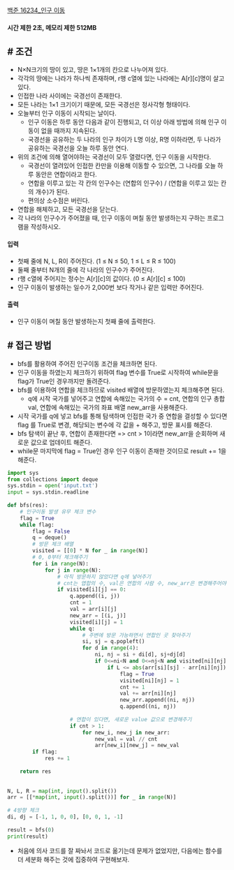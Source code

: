 
[백준 16234_인구 이동](https://www.acmicpc.net/problem/16234)


#### **시간 제한 2초, 메모리 제한 512MB**

## **# 조건**

- N×N크기의 땅이 있고, 땅은 1×1개의 칸으로 나누어져 있다. 
- 각각의 땅에는 나라가 하나씩 존재하며, r행 c열에 있는 나라에는 A[r][c]명이 살고 있다. 
- 인접한 나라 사이에는 국경선이 존재한다. 
- 모든 나라는 1×1 크기이기 때문에, 모든 국경선은 정사각형 형태이다.
- 오늘부터 인구 이동이 시작되는 날이다.
	- 인구 이동은 하루 동안 다음과 같이 진행되고, 더 이상 아래 방법에 의해 인구 이동이 없을 때까지 지속된다.
	- 국경선을 공유하는 두 나라의 인구 차이가 L명 이상, R명 이하라면, 두 나라가 공유하는 국경선을 오늘 하루 동안 연다.
- 위의 조건에 의해 열어야하는 국경선이 모두 열렸다면, 인구 이동을 시작한다.
	- 국경선이 열려있어 인접한 칸만을 이용해 이동할 수 있으면, 그 나라를 오늘 하루 동안은 연합이라고 한다.
	- 연합을 이루고 있는 각 칸의 인구수는 (연합의 인구수) / (연합을 이루고 있는 칸의 개수)가 된다. 
	- 편의상 소수점은 버린다.
- 연합을 해체하고, 모든 국경선을 닫는다.
- 각 나라의 인구수가 주어졌을 때, 인구 이동이 며칠 동안 발생하는지 구하는 프로그램을 작성하시오.


#### **입력**
- 첫째 줄에 N, L, R이 주어진다. (1 ≤ N ≤ 50, 1 ≤ L ≤ R ≤ 100)
- 둘째 줄부터 N개의 줄에 각 나라의 인구수가 주어진다. 
- r행 c열에 주어지는 정수는 A[r][c]의 값이다. (0 ≤ A[r][c] ≤ 100)
- 인구 이동이 발생하는 일수가 2,000번 보다 작거나 같은 입력만 주어진다.


#### **출력**
- 인구 이동이 며칠 동안 발생하는지 첫째 줄에 출력한다.



## **# 접근 방법**

- bfs를 활용하여 주어진 인구이동 조건을 체크하면 된다.
- 인구 이동을 하였는지 체크하기 위하여 flag 변수를 True로 시작하여 while문을 flag가 True인 경우까지만 돌려준다.
- bfs를 이용하여 연합을 체크하므로 visited 배열에 방문하였는지 체크해주면 된다.
	- q에 시작 국가를 넣어주고 연합에 속해있는 국가의 수 = cnt, 연합의 인구 총합 val, 연합에 속해있는 국가의 좌표 배열 new_arr을 사용해준다.
- 시작 국가를 q에 넣고 bfs를 통해 탐색하며 인접한 국가 중 연합을 결성할 수 있다면 flag 를 True로 변경, 해당되는 변수에 각 값을 + 해주고, 방문 표시를 해준다.
- bfs 탐색이 끝난 후, 연합이 존재한다면 => cnt > 1이라면 new_arr을 순회하며 새로운 값으로 업데이트 해준다.
- while문 마지막에 flag = True인 경우 인구 이동이 존재한 것이므로 result += 1을 해준다.

```python
import sys  
from collections import deque  
sys.stdin = open('input.txt')  
input = sys.stdin.readline  
  
def bfs(res):  
    # 인구이동 발생 유무 체크 변수  
    flag = True  
    while flag:  
        flag = False  
        q = deque()  
        # 방문 체크 배열  
        visited = [[0] * N for _ in range(N)]  
        # 0, 0부터 체크해주기  
        for i in range(N):  
            for j in range(N):  
                # 아직 방문하지 않았다면 q에 넣어주기  
                # cnt는 엽합의 수, val은 연합의 사람 수, new_arr은 변경해주어야 되는 곳                
                if visited[i][j] == 0:  
                    q.append((i, j))  
                    cnt = 1  
                    val = arr[i][j]  
                    new_arr = [(i, j)]  
                    visited[i][j] = 1  
                    while q:  
                        # 주변에 방문 가능하면서 연합인 곳 찾아주기  
                        si, sj = q.popleft()  
                        for d in range(4):  
                            ni, nj = si + di[d], sj+dj[d]  
                            if 0<=ni<N and 0<=nj<N and visited[ni][nj] == 0:  
                                if L <= abs(arr[si][sj] - arr[ni][nj]) <= R:  
                                    flag = True  
                                    visited[ni][nj] = 1  
                                    cnt += 1  
                                    val += arr[ni][nj]  
                                    new_arr.append((ni, nj))  
                                    q.append((ni, nj))  
  
                    # 연합이 있다면, 새로운 value 값으로 변경해주기  
                    if cnt > 1:  
                        for new_i, new_j in new_arr:  
                            new_val = val // cnt  
                            arr[new_i][new_j] = new_val  
        if flag:  
            res += 1  
  
    return res  
  
  
N, L, R = map(int, input().split())  
arr = [[*map(int, input().split())] for _ in range(N)]  
  
# 4방향 체크  
di, dj = [-1, 1, 0, 0], [0, 0, 1, -1]  
  
result = bfs(0)  
print(result)
```

- 처음에 의사 코드를 잘 짜놔서 코드로 옮기는데 문제가 없었지만, 다음에는 함수를 더 세분화 해주는 것에 집중하여 구현해보자.
